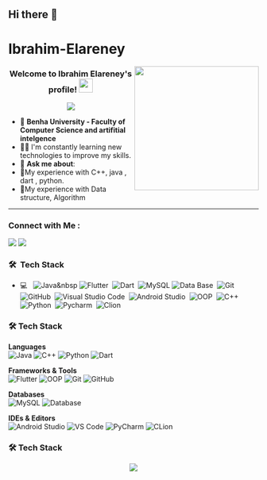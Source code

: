 ## Hi there 👋

<!--
**IbrahimElarene/IbrahimElarene** is a ✨ _special_ ✨ repository because its `README.md` (this file) appears on your GitHub profile.

Here are some ideas to get you started:

- 🔭 I’m currently working on ...
- 🌱 I’m currently learning ...
- 👯 I’m looking to collaborate on ...
- 🤔 I’m looking for help with ...
- 💬 Ask me about ...
- 📫 How to reach me: ...
- 😄 Pronouns: ...
- ⚡ Fun fact: ...
-->
# Ibrahim-Elareney
<img width="250" align="right" src="https://c.tenor.com/_DOBjnGspYAAAAAM/code-coding.gif">

<h3 align="center">
  Welcome to Ibrahim Elareney's profile!
  <img src="https://media.giphy.com/media/hvRJCLFzcasrR4ia7z/giphy.gif" width="28">
</h3>

<!-- Typing SVG by DenverCoder1 - https://github.com/DenverCoder1/readme-typing-svg -->
<p align="center">
  <a href="https://github.com/DenverCoder1/readme-typing-svg"><img src="https://readme-typing-svg.herokuapp.com/?lines=Flutter%20Developer;Always%20learning%20new%20things&font=Fira%20Code&center=true&width=440&height=45&color=f75c7e&vCenter=true&size=22"></a>
</p> 

- 🏢 **Benha University - Faculty of Computer Science and artifitial intelgence**
- 👨‍💻 I'm constantly learning new technologies to improve my skills.
- 💬 **Ask me about**:
- 🎯My experience with  C++, java , dart , python.
- 🎯My experience with  Data structure, Algorithm 
  
--- 
### Connect with Me :

<a href="https://www.linkedin.com/in/ibrahim-elareney/" target="_blank"><img src="https://img.shields.io/badge/-Ibrahim%20Elareney-0077B5?style=for-the-badge&logo=Linkedin&logoColor=white"/></a>
<a href="mailto:elareneibrahim@gmail.com">
  <img src="https://img.shields.io/badge/-Ibrahim%20Elareney-D14836?style=for-the-badge&logo=gmail&logoColor=white"/>
</a>


### 🛠 &nbsp;Tech Stack
- 💻 &nbsp;
![Java](https://img.shields.io/badge/-java-05122A?style=flat&logo=java)&nbsp
![Flutter](https://img.shields.io/badge/-Flutter-05122A?style=flat&logo=Flutter)&nbsp;
![Dart](https://img.shields.io/badge/-Dart-05122A?style=flat&logo=Dart&logoColor=563D7C)&nbsp;
![MySQL](https://img.shields.io/badge/-MySQL-05122A?style=flat&logo=MySQL)
![Data Base](https://img.shields.io/badge/-Data%20Base-05122A?style=flat&logo=Data-Base&logoColor=339933)&nbsp;
![Git](https://img.shields.io/badge/-Git-05122A?style=flat&logo=git)&nbsp;
![GitHub](https://img.shields.io/badge/-GitHub-05122A?style=flat&logo=github)&nbsp;
![Visual Studio Code](https://img.shields.io/badge/-Visual%20Studio%20Code-05122A?style=flat&logo=visual-studio-code&logoColor=007ACC)&nbsp;
![Android Studio](https://img.shields.io/badge/-Android%20Studio-05122A?style=flat&logo=Android%20Studio)&nbsp;
![OOP](https://img.shields.io/badge/-OOP-05122A?style=flat&logo=OOP)&nbsp;
![C++](https://img.shields.io/badge/-C++-05122A?style=flat&logo=C++)&nbsp;
![Python](https://img.shields.io/badge/-Python%20-05122A?style=flat&logo=python)&nbsp;
![Pycharm](https://img.shields.io/badge/-Pycharm-05122A?style=flat&logo=Pycharm)&nbsp;
![Clion](https://img.shields.io/badge/-Clion-05122A?style=flat&logo=Clion)&nbsp;

### 🛠 Tech Stack

**Languages**  
![Java](https://img.shields.io/badge/-Java-05122A?style=flat&logo=java)
![C++](https://img.shields.io/badge/-C++-05122A?style=flat&logo=cplusplus)
![Python](https://img.shields.io/badge/-Python-05122A?style=flat&logo=python)
![Dart](https://img.shields.io/badge/-Dart-05122A?style=flat&logo=dart)

**Frameworks & Tools**  
![Flutter](https://img.shields.io/badge/-Flutter-05122A?style=flat&logo=flutter)
![OOP](https://img.shields.io/badge/-OOP-05122A?style=flat)
![Git](https://img.shields.io/badge/-Git-05122A?style=flat&logo=git)
![GitHub](https://img.shields.io/badge/-GitHub-05122A?style=flat&logo=github)

**Databases**  
![MySQL](https://img.shields.io/badge/-MySQL-05122A?style=flat&logo=mysql)
![Database](https://img.shields.io/badge/-Database-05122A?style=flat)

**IDEs & Editors**  
![Android Studio](https://img.shields.io/badge/-Android%20Studio-05122A?style=flat&logo=androidstudio)
![VS Code](https://img.shields.io/badge/-VS%20Code-05122A?style=flat&logo=visualstudiocode)
![PyCharm](https://img.shields.io/badge/-PyCharm-05122A?style=flat&logo=pycharm)
![CLion](https://img.shields.io/badge/-CLion-05122A?style=flat&logo=clion)

### 🛠 Tech Stack
<p align="center">
  <img src="https://skillicons.dev/icons?i=java,cpp,python,dart,flutter,mysql,git,github,androidstudio,vscode,pycharm,clion" />
</p>


